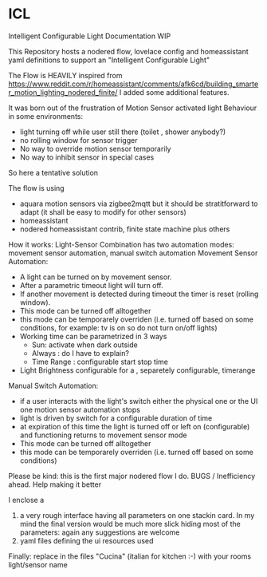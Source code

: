# ICL
Intelligent Configurable Light
Documentation WIP

This Repository hosts a nodered flow, lovelace config and homeassistant yaml definitions to support an "Intelligent Configurable Light"

The Flow is HEAVILY inspired from https://www.reddit.com/r/homeassistant/comments/afk6cd/building_smarter_motion_lighting_nodered_finite/ 
I added some additional features.

It was born out of the frustration of Motion Sensor activated light Behaviour in some environments:
- light turning off while user still there (toilet , shower anybody?)
- no rolling window for sensor trigger
- No way to override motion sensor temporarily
- No way to inhibit sensor in special cases

So here a tentative solution

The flow is using
- aquara motion sensors via zigbee2mqtt but it should be stratitforward to adapt (it shall be easy to modify for other sensors)
- homeassistant
- nodered homeassistant contrib, finite state machine plus others

How it works:
Light-Sensor Combination has two automation modes: movement sensor automation, manual switch automation
Movement Sensor Automation:
- A light can be turned on by movement sensor.
- After a parametric timeout light will turn off.
- If another movement is detected during timeout the timer is reset (rolling window).
- This mode can be turned off alltogether
- this mode can be temporarely overriden (i.e. turned off based on some conditions, for example: tv is on so do not turn on/off lights)
- Working time can be parametrized in 3 ways
    - Sun: activate when dark outside
    - Always : do I have to explain?
    - Time Range : configurable start stop time
- Light Brightness configurable for a , separetely configurable, timerange

Manual Switch Automation:
- if a user interacts with the light's switch either the physical one or the UI one motion sensor automation stops
- light is driven by switch for a configurable duration of time 
- at expiration of this time the light is turned off or left on (configurable) and functioning returns to movement sensor mode
- This mode can be turned off alltogether
- this mode can be temporarely overriden (i.e. turned off based on some conditions)

Please be kind: this is the first major nodered flow I do. BUGS / Inefficiency ahead. Help making it better

I enclose a
1) a very rough interface having all parameters on one stackin card.
In my mind the final version would be much more slick hiding most of the parameters: again any suggestions are welcome
2) yaml files defining the ui resources used

Finally: replace in the files "Cucina" (italian for kitchen :-) with your rooms light/sensor name

